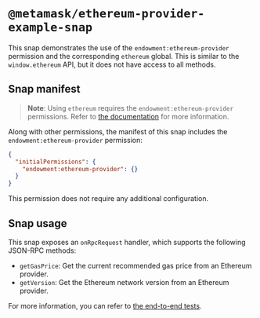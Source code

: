 # `@metamask/ethereum-provider-example-snap`

This snap demonstrates the use of the `endowment:ethereum-provider` permission
and the corresponding `ethereum` global. This is similar to the
`window.ethereum` API, but it does not have access to all methods.

## Snap manifest

> **Note**: Using `ethereum` requires the `endowment:ethereum-provider`
> permissions. Refer to [the documentation](https://docs.metamask.io/snaps/reference/permissions/#endowmentethereum-provider)
> for more information.

Along with other permissions, the manifest of this snap includes the
`endowment:ethereum-provider` permission:

```json
{
  "initialPermissions": {
    "endowment:ethereum-provider": {}
  }
}
```

This permission does not require any additional configuration.

## Snap usage

This snap exposes an `onRpcRequest` handler, which supports the following
JSON-RPC methods:

- `getGasPrice`: Get the current recommended gas price from an Ethereum
  provider.
- `getVersion`: Get the Ethereum network version from an Ethereum provider.

For more information, you can refer to
[the end-to-end tests](./src/index.test.ts).
